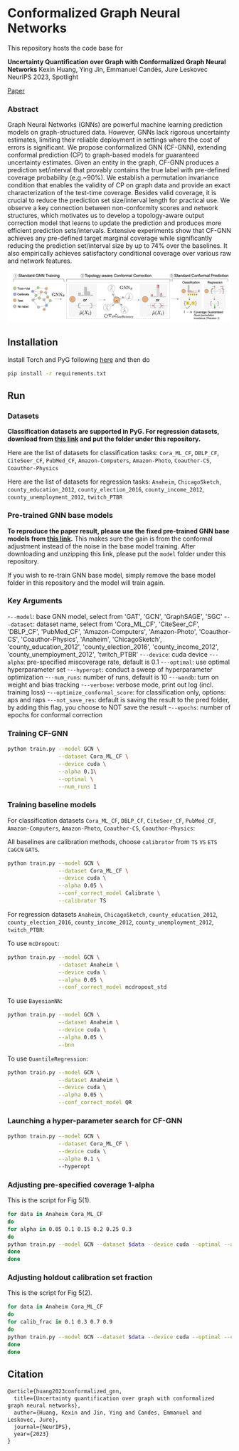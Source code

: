 # Conformalized Graph Neural Networks

This repository hosts the code base for


**Uncertainty Quantification over Graph with Conformalized Graph Neural Networks**
Kexin Huang, Ying Jin, Emmanuel Candès, Jure Leskovec
NeurIPS 2023, Spotlight

[Paper](https://arxiv.org/abs/2305.14535)

### Abstract

Graph Neural Networks (GNNs) are powerful machine learning prediction models on graph-structured data. However, GNNs lack rigorous uncertainty estimates, limiting their reliable deployment in settings where the cost of errors is significant. We propose conformalized GNN (CF-GNN), extending conformal prediction (CP) to graph-based models for guaranteed uncertainty estimates. Given an entity in the graph, CF-GNN produces a prediction set/interval that provably contains the true label with pre-defined coverage probability (e.g.~90%). We establish a permutation invariance condition that enables the validity of CP on graph data and provide an exact characterization of the test-time coverage. Besides valid coverage, it is crucial to reduce the prediction set size/interval length for practical use. We observe a key connection between non-conformity scores and network structures, which motivates us to develop a topology-aware output correction model that learns to update the prediction and produces more efficient prediction sets/intervals. Extensive experiments show that CF-GNN achieves any pre-defined target marginal coverage while significantly reducing the prediction set/interval size by up to 74% over the baselines. It also empirically achieves satisfactory conditional coverage over various raw and network features. 


<p align="center"><img src="./fig/graph_conformal.png" alt="logo" width="800px" /></p>


## Installation

Install Torch and PyG following [here](https://pytorch-geometric.readthedocs.io/en/latest/install/installation.html) and then do

```bash
pip install -r requirements.txt
```

## Run


### Datasets

**Classification datasets are supported in PyG. For regression datasets, download from [this link](https://drive.google.com/file/d/1qHqR4JYc9fMVppOj1K9x89OPh4AtjYQ1/view?usp=sharing) and put the folder under this repository.**

Here are the list of datasets for classification tasks: `Cora_ML_CF`, `DBLP_CF`, `CiteSeer_CF`, `PubMed_CF`, `Amazon-Computers`, `Amazon-Photo`, `Coauthor-CS`, `Coauthor-Physics`

Here are the list of datasets for regression tasks: `Anaheim`, `ChicagoSketch`, `county_education_2012`, `county_election_2016`, `county_income_2012`, `county_unemployment_2012`, `twitch_PTBR`


### Pre-trained GNN base models

**To reproduce the paper result, please use the fixed pre-trained GNN base models from [this link](https://drive.google.com/file/d/1-z17AWIkDJ7LoI9OG_qQfbCZ9BqDxGbx/view?usp=sharing).** This makes sure the gain is from the conformal adjustment instead of the noise in the base model training. After downloading and unzipping this link, please put the `model` folder under this repository.

If you wish to re-train GNN base model, simply remove the base model folder in this repository and the model will train again.

### Key Arguments

-`--model`: base GNN model, select from 'GAT', 'GCN', 'GraphSAGE', 'SGC'
-`--dataset`: dataset name, select from 'Cora_ML_CF', 'CiteSeer_CF', 'DBLP_CF', 'PubMed_CF', 'Amazon-Computers', 'Amazon-Photo', 'Coauthor-CS', 'Coauthor-Physics', 'Anaheim', 'ChicagoSketch', 'county_education_2012', 'county_election_2016', 'county_income_2012', 'county_unemployment_2012', 'twitch_PTBR'
-`--device`: cuda device
-`--alpha`: pre-specified miscoverage rate, default is 0.1
-`--optimal`: use optimal hyperparameter set
-`--hyperopt`: conduct a sweep of hyperparameter optimization
-`--num_runs`: number of runs, default is 10
-`--wandb`: turn on weight and bias tracking
-`--verbose`: verbose mode, print out log (incl. training loss)
-`--optimize_conformal_score`: for classification only, options: aps and raps
-`--not_save_res`: default is saving the result to the pred folder, by adding this flag, you choose to NOT save the result
-`--epochs`: number of epochs for conformal correction


### Training CF-GNN

```bash
python train.py --model GCN \
                --dataset Cora_ML_CF \
                --device cuda \
                --alpha 0.1\
                --optimal \
                --num_runs 1
```

### Training baseline models

For classification datasets `Cora_ML_CF`, `DBLP_CF`, `CiteSeer_CF`, `PubMed_CF`, `Amazon-Computers`, `Amazon-Photo`, `Coauthor-CS`, `Coauthor-Physics`:

All baselines are calibration methods, choose `calibrator` from `TS` `VS` `ETS` `CaGCN` `GATS`.

```bash
python train.py --model GCN \
                --dataset Cora_ML_CF \
                --device cuda \
                --alpha 0.05 \
                --conf_correct_model Calibrate \
                --calibrator TS
```

For regression datasets `Anaheim`, `ChicagoSketch`, `county_education_2012`, `county_election_2016`, `county_income_2012`, `county_unemployment_2012`, `twitch_PTBR`:

To use `mcDropout`:

```bash
python train.py --model GCN \
                --dataset Anaheim \
                --device cuda \
                --alpha 0.05 \
                --conf_correct_model mcdropout_std
```

To use `BayesianNN`:

```bash
python train.py --model GCN \
                --dataset Anaheim \
                --device cuda \
                --alpha 0.05 \
                --bnn
```

To use `QuantileRegression`:

```bash
python train.py --model GCN \
                --dataset Anaheim \
                --device cuda \
                --alpha 0.05 \
                --conf_correct_model QR
```

### Launching a hyper-parameter search for CF-GNN

```bash
python train.py --model GCN \
                --dataset Cora_ML_CF \
                --device cuda \
                --alpha 0.1 \          
                --hyperopt
```

### Adjusting pre-specified coverage 1-alpha

This is the script for Fig 5(1).

```bash
for data in Anaheim Cora_ML_CF
do
for alpha in 0.05 0.1 0.15 0.2 0.25 0.3 
do
python train.py --model GCN --dataset $data --device cuda --optimal --alpha $alpha
done
done
```

### Adjusting holdout calibration set fraction

This is the script for Fig 5(2).

```bash
for data in Anaheim Cora_ML_CF
do
for calib_frac in 0.1 0.3 0.7 0.9
do
python train.py --model GCN --dataset $data --device cuda --optimal --calib_fraction $calib_frac
done
done
```


## Citation

```
@article{huang2023conformalized_gnn,
  title={Uncertainty quantification over graph with conformalized graph neural networks},
  author={Huang, Kexin and Jin, Ying and Candes, Emmanuel and Leskovec, Jure},
  journal={NeurIPS},
  year={2023}
}
```
